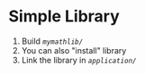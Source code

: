 # Simple Library

1) Build _`mymathlib/`_
2) You can also "install" library
3) Link the library in _`application/`_
